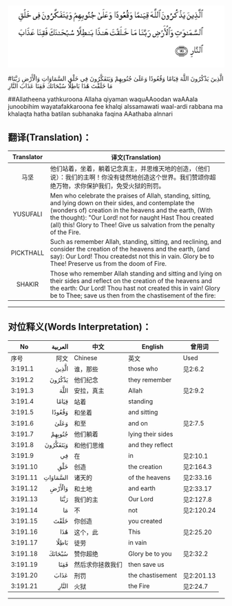 ![003:191](images/003_191.gif)

#الَّذِينَ يَذْكُرُونَ اللَّهَ قِيَامًا وَقُعُودًا وَعَلَىٰ جُنُوبِهِمْ وَيَتَفَكَّرُونَ فِي خَلْقِ السَّمَاوَاتِ وَالْأَرْضِ رَبَّنَا مَا خَلَقْتَ هَٰذَا بَاطِلًا سُبْحَانَكَ فَقِنَا عَذَابَ النَّارِ 

##Allatheena yathkuroona Allaha qiyaman waquAAoodan waAAala junoobihim wayatafakkaroona fee khalqi alssamawati waal-ardi rabbana ma khalaqta hatha batilan subhanaka faqina AAathaba alnnari 

## 翻译(Translation)：

| Translator | 译文(Translation)                                            |
| :--------: | ------------------------------------------------------------ |
|    马坚    | 他们站着，坐着，躺着记念真主，并思维天地的创造，（他们说）：我们的主啊！你没有徒然地创造这个世界。我们赞颂你超绝万物，求你保护我们，免受火狱的刑罚。 |
|  YUSUFALI  | Men who celebrate the praises of Allah, standing, sitting, and lying down on their sides, and contemplate the (wonders of) creation in the heavens and the earth, (With the thought): "Our Lord! not for naught Hast Thou created (all) this! Glory to Thee! Give us salvation from the penalty of the Fire. |
| PICKTHALL  | Such as remember Allah, standing, sitting, and reclining, and consider the creation of the heavens and the earth, (and say): Our Lord! Thou createdst not this in vain. Glory be to Thee! Preserve us from the doom of Fire. |
|   SHAKIR   | Those who remember Allah standing and sitting and lying on their sides and reflect on the creation of the heavens and the earth: Our Lord! Thou hast not created this in vain! Glory be to Thee; save us then from the chastisement of the fire: |

---

## 对位释义(Words Interpretation)：

| No   | العربية | 中文    | English | 曾用词 |
| ---- | ------: | ------- | ------- | ------ |
| 序号 |    阿文 | Chinese | 英文    | Used   |
| 3:191.1  | الَّذِينَ    | 谁，那些         | those who         | 见2:6.2    |
| 3:191.2  | يَذْكُرُونَ   | 他们纪念         | they remember     |            |
| 3:191.3  | اللَّهَ     | 安拉，真主       | Allah             | 见2:9.2 |
| 3:191.4  | قِيَامًا    | 站着             | standing          |            |
| 3:191.5  | وَقُعُودًا   | 和坐着           | and sitting       |            |
| 3:191.6  | وَعَلَىٰ     | 和至             | and on            | 见2:7.5    |
| 3:191.7  | جُنُوبِهِمْ   | 他们躺着         | lying their sides |            |
| 3:191.8  | وَيَتَفَكَّرُونَ | 和他们思维       | and they reflect  |            |
| 3:191.9  | فِي       | 在               | in                | 见2:10.1   |
| 3:191.10 | خَلْقِ      | 创造             | the creation      | 见2:164.3  |
| 3:191.11 | السَّمَاوَاتِ | 诸天的         | of the heavens    | 见2:33.16  |
| 3:191.12 | وَالْأَرْضِ   | 和土地           | and earth         | 见2:33.17  |
| 3:191.13 | رَبَّنَا     | 我们的主         | Our Lord          | 见2:127.8  |
| 3:191.14 | مَا       | 不               | not               | 见2:120.24 |
| 3:191.15 | خَلَقْتَ     | 你创造           | you created       |            |
| 3:191.16 | هَٰذَا      | 这个，此         | This              | 见2:25.20  |
| 3:191.17 | بَاطِلًا    | 徒劳             | in vain           |            |
| 3:191.18 | سُبْحَانَكَ   | 赞你超绝         | Glory be to you   | 见2:32.2   |
| 3:191.19 | فَقِنَا     | 然后求你拯救我们 | then save us      |            |
| 3:191.20 | عَذَابَ     | 刑罚             | the chastisement  | 见2:201.13 |
| 3:191.21 | النَّارِ    | 火狱             | the Fire          | 见2:24.7   |

---

